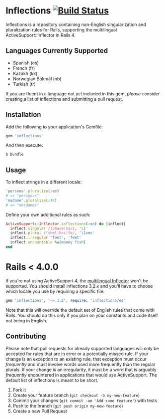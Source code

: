 # Inflections [![Build Status](https://secure.travis-ci.org/davidcelis/inflections.png)](http://travis-ci.org/davidcelis/inflections)

Inflections is a repository containing non-English singularization and pluralization rules for Rails, supporting the multilingual ActiveSupport::Inflector in Rails 4.

## Languages Currently Supported

* Spanish (es)
* French (fr)
* Kazakh (kk)
* Norwegian Bokmål (nb)
* Turkish (tr)

If you are fluent in a language not yet included in this gem, _please_ consider creating a list of inflections and submitting a pull request.

## Installation

Add the following to your application's Gemfile:

```ruby
gem 'inflections'
```

And then execute:

```bash
$ bundle
```

## Usage

To inflect strings in a different locale:

```ruby
'persona'.pluralize(:es)
# => "personas"
'madame'.pluralize(:fr)
# => "mesdames"
```

Define your own additional rules as such:

```ruby
ActiveSupport::Inflector.inflections(:en) do |inflect|
  inflect.singular /(phase)s$/i, '\1'
  inflect.plural /(shel|kni)fe/, '\1ves'
  inflect.irregular 'foot', 'feet'
  inflect.uncountable %w[money fish]
end
```

# Rails < 4.0.0

If you're not using ActiveSupport 4, the [multilingual Inflector](http://davidcel.is/posts/edge-rails-a-multilingual-inflector/) won't be supported. You should install inflections 3.2.x and you'll have to choose which locale you use by requiring a specific file:

```ruby
gem 'inflections', '~> 3.2', require: 'inflections/es'
```

Note that this will override the default set of English rules that come with Rails. You should do this only if you plan on your constants and code itself not being in English.

## Contributing

Please note that pull requests for already supported languages will only be accepted for rules that are in error or a potentially missed rule. If your change is an exception to an existing rule, that exception must occur _frequently_ and must involve words used more frequently than the regular plurals. If your change is an irregularity, it must be a word that is arguably _frequently_ encountered in applications that would use ActiveSupport. The default list of inflections is meant to be short.

1. Fork it
2. Create your feature branch (`git checkout -b my-new-feature`)
3. Commit your changes (`git commit -am 'Add some feature'`) with tests
4. Push to the branch (`git push origin my-new-feature`)
5. Create a new Pull Request
